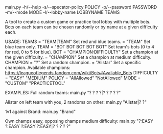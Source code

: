 main.py -h/--help -s/--specator-policy POLICY -p/--password PASSWORD -m/--mode MODE -l/--lobby-name LOBBYNAME TEAMS

A tool to create a custom game or practice tool lobby with multiple bots.
Bots on each team can be chosen randomly or by name at a given difficulty each.

USAGE:
   TEAMS      = "TEAM|TEAM"           Set red and blue teams.
              = "TEAM"                Set blue team only.
   TEAM       = "BOT BOT BOT BOT BOT" Set team's bots (0 to 4 for red, 0 to 5 for blue).
   BOT        = "CHAMPION:DIFFICULTY" Set a champion at the given difficulty.
              = "CHAMPION"            Set a champion at medium difficulty.
   CHAMPION   = "?"                   Set a random champion.
              = "Alistar"             Set a specific champion.
                Available champions: https://leagueoflegends.fandom.com/wiki/Bots#Available_Bots
   DIFFICULTY = "EASY" "MEDIUM"
   POLICY     = "AllAllowed" "NotAllowed"
   MODE       = "CUSTOM" "PRACTICETOOL"

EXAMPLES:
  Full random teams:
  main.py "? ? ? ?|? ? ? ? ?"

  Alistar on left team with you, 2 randoms on other:
  main.py "Alistar|? ?"

  1v1 against Brand:
  main.py "Brand"

  Own champs easy, opposing champs medium difficulty:
  main.py "?:EASY ?:EASY ?:EASY ?:EASY|? ? ? ? ?"

